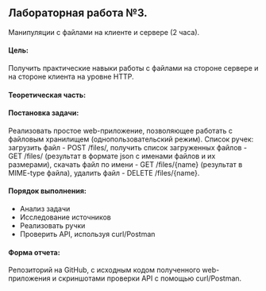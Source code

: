 ## Лабораторная работа №3. 
Манипуляции с файлами на клиенте и сервере (2 часа).

#### Цель:
Получить практические навыки работы с файлами на стороне сервере и на стороне клиента на уровне HTTP.

#### Теоретическая часть:

#### Постановка задачи: 
Реализовать простое web-приложение, позволяющее работать с файловым хранилищем (однопользовательский режим). Список ручек: загрузить файл - POST /files/, получить список загруженных файлов - GET /files/ (результат в формате json с именами файлов и их размерами), скачать файл по имени - GET /files/{name} (результат в MIME-type файла), удалить файл - DELETE /files/{name}.

#### Порядок выполнения:
+ Анализ задачи
+ Исследование источников
+ Реализовать ручки
+ Проверить API, используя curl/Postman

#### Форма отчета:
Репозиторий на GitHub, с исходным кодом полученного web-приложения и скриншотами проверки API с помощью curl/Postman.
